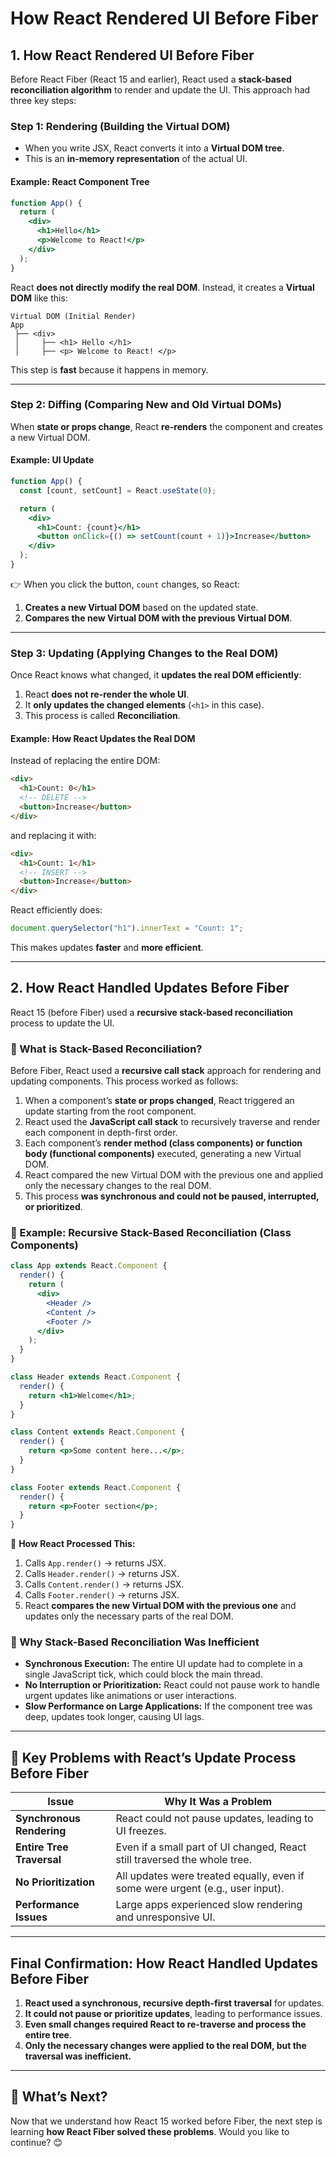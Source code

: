 # How React Rendered UI Before Fiber

## 1. How React Rendered UI Before Fiber

Before React Fiber (React 15 and earlier), React used a **stack-based reconciliation algorithm** to render and update the UI. This approach had three key steps:

### **Step 1: Rendering (Building the Virtual DOM)**

- When you write JSX, React converts it into a **Virtual DOM tree**.
- This is an **in-memory representation** of the actual UI.

#### Example: React Component Tree

```jsx
function App() {
  return (
    <div>
      <h1>Hello</h1>
      <p>Welcome to React!</p>
    </div>
  );
}
```

React **does not directly modify the real DOM**. Instead, it creates a **Virtual DOM** like this:

```
Virtual DOM (Initial Render)
App
 ├── <div>
 │     ├── <h1> Hello </h1>
 │     ├── <p> Welcome to React! </p>
```

This step is **fast** because it happens in memory.

---

### **Step 2: Diffing (Comparing New and Old Virtual DOMs)**

When **state or props change**, React **re-renders** the component and creates a new Virtual DOM.

#### Example: UI Update

```jsx
function App() {
  const [count, setCount] = React.useState(0);

  return (
    <div>
      <h1>Count: {count}</h1>
      <button onClick={() => setCount(count + 1)}>Increase</button>
    </div>
  );
}
```

👉 When you click the button, `count` changes, so React:

1. **Creates a new Virtual DOM** based on the updated state.
2. **Compares the new Virtual DOM with the previous Virtual DOM**.

---

### **Step 3: Updating (Applying Changes to the Real DOM)**

Once React knows what changed, it **updates the real DOM efficiently**:

1. React **does not re-render the whole UI**.
2. It **only updates the changed elements** (`<h1>` in this case).
3. This process is called **Reconciliation**.

#### Example: How React Updates the Real DOM

Instead of replacing the entire DOM:

```html
<div>
  <h1>Count: 0</h1>
  <!-- DELETE -->
  <button>Increase</button>
</div>
```

and replacing it with:

```html
<div>
  <h1>Count: 1</h1>
  <!-- INSERT -->
  <button>Increase</button>
</div>
```

React efficiently does:

```js
document.querySelector("h1").innerText = "Count: 1";
```

This makes updates **faster** and **more efficient**.

---

## 2. How React Handled Updates Before Fiber

React 15 (before Fiber) used a **recursive stack-based reconciliation** process to update the UI.

### **🔹 What is Stack-Based Reconciliation?**

Before Fiber, React used a **recursive call stack** approach for rendering and updating components. This process worked as follows:

1. When a component’s **state or props changed**, React triggered an update starting from the root component.
2. React used the **JavaScript call stack** to recursively traverse and render each component in depth-first order.
3. Each component’s **render method (class components) or function body (functional components)** executed, generating a new Virtual DOM.
4. React compared the new Virtual DOM with the previous one and applied only the necessary changes to the real DOM.
5. This process **was synchronous and could not be paused, interrupted, or prioritized**.

### **🔹 Example: Recursive Stack-Based Reconciliation (Class Components)**

```jsx
class App extends React.Component {
  render() {
    return (
      <div>
        <Header />
        <Content />
        <Footer />
      </div>
    );
  }
}

class Header extends React.Component {
  render() {
    return <h1>Welcome</h1>;
  }
}

class Content extends React.Component {
  render() {
    return <p>Some content here...</p>;
  }
}

class Footer extends React.Component {
  render() {
    return <p>Footer section</p>;
  }
}
```

🔹 **How React Processed This:**

1. Calls `App.render()` → returns JSX.
2. Calls `Header.render()` → returns JSX.
3. Calls `Content.render()` → returns JSX.
4. Calls `Footer.render()` → returns JSX.
5. React **compares the new Virtual DOM with the previous one** and updates only the necessary parts of the real DOM.

### **🔹 Why Stack-Based Reconciliation Was Inefficient**

- **Synchronous Execution:** The entire UI update had to complete in a single JavaScript tick, which could block the main thread.
- **No Interruption or Prioritization:** React could not pause work to handle urgent updates like animations or user interactions.
- **Slow Performance on Large Applications:** If the component tree was deep, updates took longer, causing UI lags.

---

## **🔴 Key Problems with React’s Update Process Before Fiber**

| Issue                     | Why It Was a Problem                                                           |
| ------------------------- | ------------------------------------------------------------------------------ |
| **Synchronous Rendering** | React could not pause updates, leading to UI freezes.                          |
| **Entire Tree Traversal** | Even if a small part of UI changed, React still traversed the whole tree.      |
| **No Prioritization**     | All updates were treated equally, even if some were urgent (e.g., user input). |
| **Performance Issues**    | Large apps experienced slow rendering and unresponsive UI.                     |

---

## **Final Confirmation: How React Handled Updates Before Fiber**

1. **React used a synchronous, recursive depth-first traversal** for updates.
2. **It could not pause or prioritize updates**, leading to performance issues.
3. **Even small changes required React to re-traverse and process the entire tree**.
4. **Only the necessary changes were applied to the real DOM, but the traversal was inefficient.**

---

## **🚀 What’s Next?**

Now that we understand how React 15 worked before Fiber, the next step is learning **how React Fiber solved these problems**. Would you like to continue? 😊
